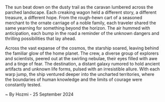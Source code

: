 
The sun beat down on the dusty trail as the caravan lumbered across the parched landscape. Each creaking wagon held a different story, a different treasure, a different hope. From the rough-hewn cart of a seasoned merchant to the ornate carriage of a noble family, each traveler shared the same yearning for something beyond the horizon. The air hummed with anticipation, each bump in the road a reminder of the unknown dangers and thrilling possibilities that lay ahead. 

Across the vast expanse of the cosmos, the starship soared, leaving behind the familiar glow of the home planet.  The crew, a diverse group of explorers and scientists, peered out at the swirling nebulae, their eyes filled with awe and a tinge of fear. The destination, a distant galaxy rumored to hold ancient artifacts and unknown life forms, pulsed with an irresistible allure. With each warp jump, the ship ventured deeper into the uncharted territories, where the boundaries of human knowledge and the limits of courage were constantly tested. 

~ By Hozmi - 25 September 2024
